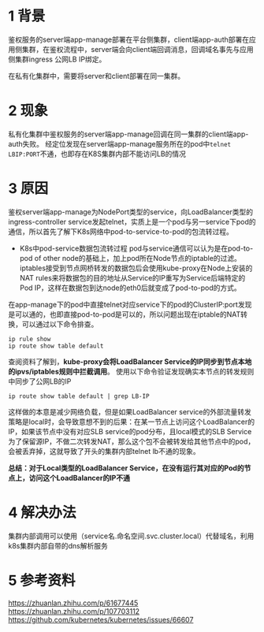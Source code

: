 # 1 背景
鉴权服务的server端app-manage部署在平台侧集群，client端app-auth部署在应用侧集群，在鉴权流程中，server端会向client端回调消息，回调域名事先与应用侧集群ingress 公网LB IP绑定。

在私有化集群中，需要将server和client部署在同一集群。
# 2 现象
私有化集群中鉴权服务的server端app-manage回调在同一集群的client端app-auth失败。
经定位发现在server端app-manage服务所在的pod中```telnet LBIP:PORT```不通，也即存在K8S集群内部不能访问LB的情况
# 3 原因
鉴权server端app-manage为NodePort类型的service，向LoadBalancer类型的ingress-controller service发起telnet，实质上是一个pod与另一service下pod的通信，所以首先了解下K8s网络中pod-to-service-to-pod的包流转过程。
- K8s中pod-service数据包流转过程
pod与service通信可以认为是在pod-to-pod of other node的基础上，加上pod所在Node节点的iptable的过滤。iptables接受到节点网桥转发的数据包后会使用kube-proxy在Node上安装的NAT rules来将数据包的目的地址从Service的IP重写为Service后端特定的Pod IP，这样在数据包到达node的eth0后就变成了pod-to-pod的方式。

在app-manage下的pod中直接telnet对应service下的pod的ClusterIP:port发现是可以通的，也即直接pod-to-pod是可以的，所以问题出现在iptable的NAT转换，可以通过以下命令排查。
```
ip rule show 
ip route show table default
```

查阅资料了解到，**kube-proxy会将LoadBalancer Service的IP同步到节点本地的ipvs/iptables规则中拦截调用**。
使用以下命令验证发现确实本节点的转发规则中同步了公网LB的IP
```
ip route show table default | grep LB-IP
```

这样做的本意是减少网络负载，但是如果LoadBalancer service的外部流量转发策略是local时，会导致意想不到的后果：在某一节点上访问这个LoadBalancer的IP，如果该节点中没有对应SLB service的pod分布，且local模式的SLB Service为了保留源IP，不做二次转发NAT，那么这个包不会被转发给其他节点中的pod，会被丢弃掉，这就导致了开头的集群内部telnet lb不通的现象。

**总结：对于Local类型的LoadBalancer Service，在没有运行其对应的Pod的节点上，访问这个LoadBalancer的IP不通**
# 4 解决办法
集群内部调用可以使用（service名.命名空间.svc.cluster.local）代替域名，利用k8s集群内部自带的dns解析服务
# 5 参考资料
https://zhuanlan.zhihu.com/p/61677445
https://zhuanlan.zhihu.com/p/107703112
https://github.com/kubernetes/kubernetes/issues/66607